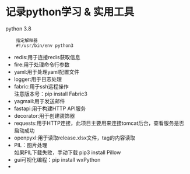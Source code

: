 # 记录python学习 & 实用工具

python 3.8
```
    指定解释器
    #!/usr/bin/env python3
```
* redis:用于连接redis获取信息
* fire:用于处理命令行参数
* yaml:用于处理yaml配置文件
* logger:用于日志处理
* fabric:用于ssh远程操作  
  注意版本号：pip install Fabric3
* yagmail:用于发送邮件
* fastapi:用于构建HTTP API服务
* decorator:用于创建装饰器
* requests:用于HTTP连接，此项目主要用来连接tomcat后台，查看服务是否启动成功
* openpyxl:用于读取release.xlsx文件，tag的内容读取
* PIL：图片处理  
  如果PIL下载失败，手动下载 pip3 install Pillow
* gui可视化编程：pip install wxPython
* 